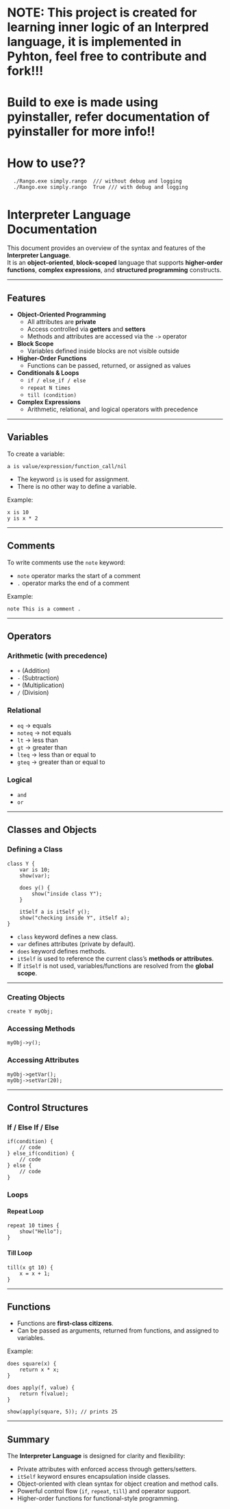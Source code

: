 # NOTE: This project is created for learning inner logic of an Interpred language, it is implemented in Pyhton, feel free to contribute and fork!!!

# Build to exe is made using pyinstaller, refer documentation of pyinstaller for more info!!

# How to use??
```
  ./Rango.exe simply.rango  /// without debug and logging
  ./Rango.exe simply.rango  True /// with debug and logging
``` 

# Interpreter Language Documentation

This document provides an overview of the syntax and features of the **Interpreter Language**.  
It is an **object-oriented**, **block-scoped** language that supports **higher-order functions**, **complex expressions**, and **structured programming** constructs.

---

## Features

- **Object-Oriented Programming**
  - All attributes are **private**
  - Access controlled via **getters** and **setters**
  - Methods and attributes are accessed via the `->` operator
- **Block Scope**
  - Variables defined inside blocks are not visible outside
- **Higher-Order Functions**
  - Functions can be passed, returned, or assigned as values
- **Conditionals & Loops**
  - `if / else_if / else`
  - `repeat N times`
  - `till (condition)`
- **Complex Expressions**
  - Arithmetic, relational, and logical operators with precedence

---

## Variables

To create a variable:
``` 
a is value/expression/function_call/nil
```

- The keyword `is` is used for assignment.  
- There is no other way to define a variable.  

Example:
``` 
x is 10
y is x * 2
```

---

## Comments

To write comments use the `note` keyword:  
- `note` operator marks the start of a comment  
- `.` operator marks the end of a comment  

Example:
``` 
note This is a comment .
```

---

## Operators

### Arithmetic (with precedence)
- `+` (Addition)  
- `-` (Subtraction)  
- `*` (Multiplication)  
- `/` (Division)  

### Relational
- `eq` → equals  
- `noteq` → not equals  
- `lt` → less than  
- `gt` → greater than  
- `lteq` → less than or equal to  
- `gteq` → greater than or equal to  

### Logical
- `and`  
- `or`  

---

## Classes and Objects

### Defining a Class
``` 
class Y {
    var is 10;
    show(var);

    does y() {
        show("inside class Y");
    }

    itSelf a is itSelf y();
    show("checking inside Y", itSelf a);
}
```

- `class` keyword defines a new class.  
- `var` defines attributes (private by default).  
- `does` keyword defines methods.  
- `itSelf` is used to reference the current class’s **methods or attributes**.  
- If `itSelf` is not used, variables/functions are resolved from the **global scope**.  

---

### Creating Objects
``` 
create Y myObj;
```

### Accessing Methods
``` 
myObj->y();
```

### Accessing Attributes
``` 
myObj->getVar();
myObj->setVar(20);
```

---

## Control Structures

### If / Else If / Else
``` 
if(condition) {
    // code
} else_if(condition) {
    // code
} else {
    // code
}
```

### Loops

#### Repeat Loop
``` 
repeat 10 times {
    show("Hello");
}
```

#### Till Loop
``` 
till(x gt 10) {
    x = x + 1;
}
```

---

## Functions

- Functions are **first-class citizens**.  
- Can be passed as arguments, returned from functions, and assigned to variables.  

Example:
``` 
does square(x) {
    return x * x;
}

does apply(f, value) {
    return f(value);
}

show(apply(square, 5)); // prints 25
```

---

## Summary

The **Interpreter Language** is designed for clarity and flexibility:
- Private attributes with enforced access through getters/setters.  
- `itSelf` keyword ensures encapsulation inside classes.  
- Object-oriented with clean syntax for object creation and method calls.  
- Powerful control flow (`if`, `repeat`, `till`) and operator support.  
- Higher-order functions for functional-style programming.  

